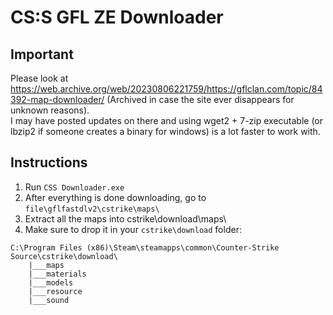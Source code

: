 # CS:S GFL ZE Downloader
## Important
Please look at https://web.archive.org/web/20230806221759/https://gflclan.com/topic/84392-map-downloader/ (Archived in case the site ever disappears for unknown reasons).\
I may have posted updates on there and using wget2 + 7-zip executable (or lbzip2 if someone creates a binary for windows) is a lot faster to work with. 

## Instructions
1. Run `CSS Downloader.exe`
2. After everything is done downloading, go to `file\gflfastdlv2\cstrike\maps\`
3. Extract all the maps into cstrike\download\maps\
4. Make sure to drop it in your `cstrike\download` folder:
```
C:\Program Files (x86)\Steam\steamapps\common\Counter-Strike Source\cstrike\download\
    |___maps
    |___materials
    |___models
    |___resource
    |___sound
```
<!-- ## Preview -->
<!-- ![Picture of Console](https://raw.githubusercontent.com/ovY9jkhTEUpllGPJRrKU/CSS-GFL-ZE-Downloader/main/Console.png) -->

<!-- A demo of the script can be viewed here: https://odysee.com/@Trap_Babe:a/CSS-GFL-ZE-Downloader-Demo:4 -->
